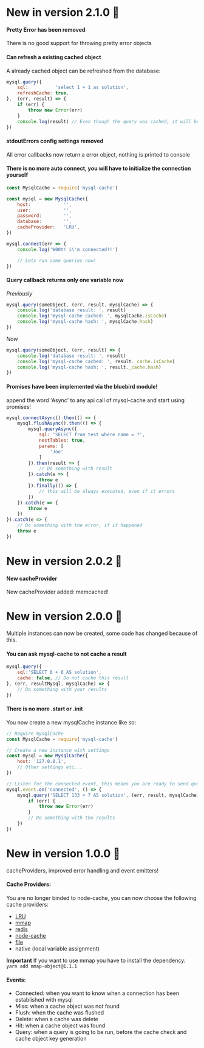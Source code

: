 #  New in version 2.1.0 :rocket:

#### Pretty Error has been removed
There is no good support for throwing pretty error objects

#### Can refresh a existing cached object
A already cached object can be refreshed from the database:

```javascript
mysql.query({
    sql:          'select 1 + 1 as solution',
    refreshCache: true,
},  (err, result) => {
    if (err) {
        throw new Error(err)
    }
    console.log(result) // Even though the query was cached, it will be retrieved from the database for this call and then be re-cached
})
```

#### stdoutErrors config settings removed
All error callbacks now return a error object, nothing is printed to console

#### There is no more auto connect, you will have to initialize the connection yourself

```javascript
const MysqlCache = require('mysql-cache')

const mysql = new MysqlCache({
    host:            '',
    user:            '',
    password:        '',
    database:        '',
    cacheProvider:   'LRU',
})

mysql.connect(err => {
    console.log('W00t! i\'m connected!!')

    // Lets run some queries now!
})
```

#### Query callback returns only one variable now

*Previously*

```Javascript
mysql.query(someObject, (err, result, mysqlCache) => {
    console.log('database result: ', result)
    console.log('mysql-cache cached: ', mysqlCache.isCache)
    console.log('mysql-cache hash: ', mysqlCache.hash)
})
```

*Now*

```Javascript
mysql.query(someObject, (err, result) => {
    console.log('database result: ', result)
    console.log('mysql-cache cached: ', result._cache.isCache)
    console.log('mysql-cache hash: ', result._cache.hash)
})
```

#### Promises have been implemented via the bluebird module!

 append the word 'Async' to any api call of mysql-cache and start using promises!

```Javascript
mysql.connectAsync().then(() => {
    mysql.flushAsync().then(() => {
        mysql.queryAsync({
            sql: 'SELECT from test where name = ?',
            nestTables: true,
            params: [
                'Joe'
            ]
        }).then(result => {
            // Do something with result
        }).catch(e => {
            throw e
        }).finally(() => {
            // this will be always executed, even if it errors
        })
    }).catch(e => {
        throw e
    })
}).catch(e => {
    // Do something with the error, if it happened
    throw e
})
```

#  New in version 2.0.2 :rocket:

#### New cacheProvider

New cacheProvider added: memcached!

#  New in version 2.0.0 :rocket:
Multiple instances can now be created, some code has changed because of this.

#### You can ask mysql-cache to not cache a result

```javascript
mysql.query({
    sql:'SELECT 6 + 6 AS solution',
    cache: false, // Do not cache this result
}, (err, resultMysql, mysqlCache) => {
    // Do something with your results
})
```

#### There is no more .start or .init

You now create a new mysqlCache instance like so:

```javascript
// Require mysqlCache
const MysqlCache = require('mysql-cache')

// Create a new instance with settings
const mysql = new MysqlCache({
    host: '127.0.0.1',
    // Other settings etc...
})

// Listen for the connected event, this means you are ready to send queries
mysql.event.on('connected', () => {
    mysql.query('SELECT 133 + 7 AS solution', (err, result, mysqlCache) => {
        if (err) {
            throw new Error(err)
        }
        // Do something with the results
    })
})
```

#  New in version 1.0.0 :rocket:
cacheProviders, improved error handling and event emitters!

#### Cache Providers:
You are no longer binded to node-cache, you can now choose the following cache providers:
 - [LRU](https://www.npmjs.com/package/lru-cache)
 - [mmap](https://www.npmjs.com/package/mmap-object)
 - [redis](https://www.npmjs.com/package/redis)
 - [node-cache](https://www.npmjs.com/package/node-cache)
 - [file](https://www.npmjs.com/package/cacheman-file)
 - native (local variable assignment)

 **Important** If you want to use mmap you have to install the dependency: `
    yarn add mmap-object@1.1.1`

#### Events:
 - Connected: when you want to know when a connection has been established with mysql
 - Miss: when a cache object was not found
 - Flush: when the cache was flushed
 - Delete: when a cache was delete
 - Hit: when a cache object was found
 - Query: when a query is going to be run, before the cache check and cache object key generation
